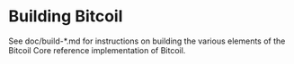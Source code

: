 Building Bitcoil
================

See doc/build-*.md for instructions on building the various
elements of the Bitcoil Core reference implementation of Bitcoil.
